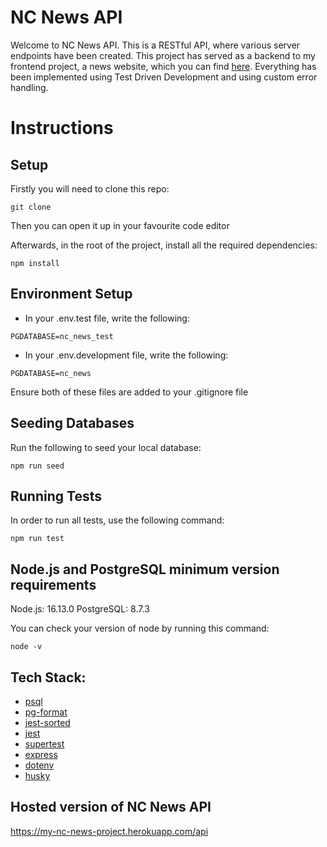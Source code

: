 # NC News API #

Welcome to NC News API. This is a RESTful API, where various server endpoints have been created. This project has served as a backend to my frontend project, a news website, which you can find [here](https://news-of-the-north.netlify.app/). Everything has been implemented using Test Driven Development and using custom error handling.

# Instructions #

## Setup ##

Firstly you will need to clone this repo:

```
git clone 
```


Then you can open it up in your favourite code editor

Afterwards, in the root of the project, install all the required dependencies:

```
npm install
```


## Environment Setup ##

* In your .env.test file, write the following: 

 ``
 PGDATABASE=nc_news_test
 ``
* In your .env.development file, write the following:

 ``
 PGDATABASE=nc_news
 ``

Ensure both of these files are added to your .gitignore file



## Seeding Databases ##

Run the following to seed your local database:

``
npm run seed
``


## Running Tests ##

In order to run all tests, use the following command:

``
npm run test
``


## Node.js and PostgreSQL minimum version requirements ##

Node.js: 16.13.0
PostgreSQL: 8.7.3

You can check your version of node by running this command:

``
node -v
``

## Tech Stack: ##

* [psql](https://www.postgresql.org/)
* [pg-format](https://www.npmjs.com/package/pg-format)
* [jest-sorted](https://www.npmjs.com/package/jest-sorted)
* [jest](https://jestjs.io/)
* [supertest](https://www.npmjs.com/package/supertest)
* [express](https://expressjs.com/)
* [dotenv](https://www.npmjs.com/package/dotenv)
* [husky](https://www.npmjs.com/package/husky)

## Hosted version of NC News API ##

https://my-nc-news-project.herokuapp.com/api


